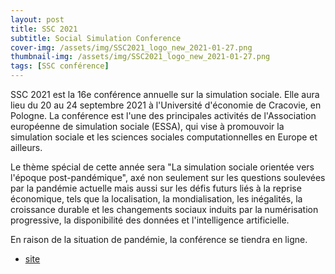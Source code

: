 ```yaml
---
layout: post
title: SSC 2021
subtitle: Social Simulation Conference
cover-img: /assets/img/SSC2021_logo_new_2021-01-27.png
thumbnail-img: /assets/img/SSC2021_logo_new_2021-01-27.png
tags: [SSC conférence]
---
```


SSC 2021 est la 16e conférence annuelle sur la simulation sociale. Elle aura lieu du 20 au 24 septembre 2021 à l'Université d'économie de Cracovie, en Pologne. 
La conférence est l'une des principales activités de l'Association européenne de simulation sociale (ESSA), qui vise à promouvoir la simulation sociale et les sciences sociales computationnelles en Europe et ailleurs.

Le thème spécial de cette année sera "La simulation sociale orientée vers l'époque post-pandémique", axé non seulement sur les questions soulevées par la pandémie actuelle mais aussi sur les défis futurs liés à la reprise économique, tels que la localisation, la mondialisation, les inégalités, la croissance durable et les changements sociaux induits par la numérisation progressive, la disponibilité des données et l'intelligence artificielle.

En raison de la situation de pandémie, la conférence se tiendra en ligne. 

+ [site](https://ssc2021.uek.krakow.pl/)